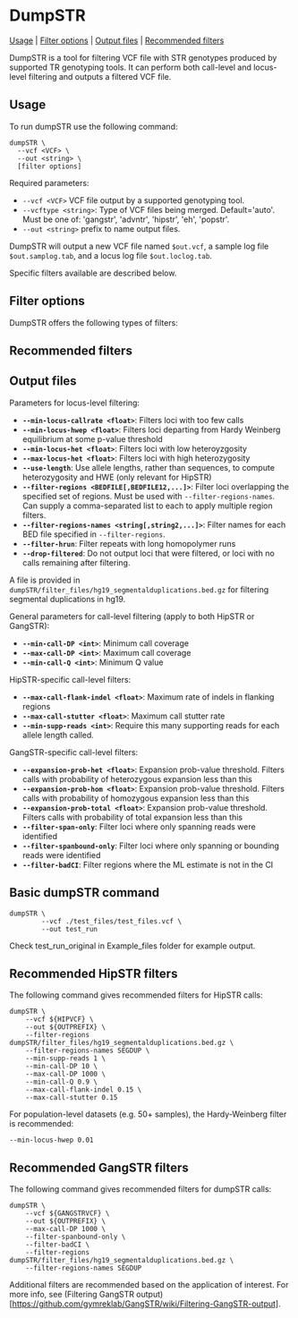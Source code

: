 # DumpSTR

[Usage](#usage) | [Filter options](#filters) | [Output files](#outputs) | [Recommended filters](#recommended)

DumpSTR is a tool for filtering VCF file with STR genotypes produced by supported TR genotyping tools. It can perform both call-level and locus-level filtering and outputs a filtered VCF file.

<a name="usage"></a>
## Usage
To run dumpSTR use the following command:
```
dumpSTR \
  --vcf <VCF> \
  --out <string> \
  [filter options]
```

Required parameters:
* `--vcf <VCF>` VCF file output by a supported genotyping tool.
* `--vcftype <string>`: Type of VCF files being merged. Default='auto'. Must be one of: 'gangstr', 'advntr', 'hipstr', 'eh', 'popstr'.
* `--out <string>` prefix to name output files.

DumpSTR will output a new VCF file named `$out.vcf`, a sample log file `$out.samplog.tab`, and a locus log file `$out.loclog.tab`.

Specific filters available are described below.

<a name="filters"></a>
## Filter options

DumpSTR offers the following types of filters:

<a name="recommended"></a>
## Recommended filters

<a name="outputs"></a>
## Output files


Parameters for locus-level filtering:
* **`--min-locus-callrate <float>`**: Filters loci with too few calls
* **`--min-locus-hwep <float>`**: Filters loci departing from Hardy Weinberg equilibrium at some p-value threshold
* **`--min-locus-het <float>`**: Filters loci with low heteroyzgosity
* **`--max-locus-het <float>`**: Filters loci with high heterozygosity
* **`--use-length`**: Use allele lengths, rather than sequences, to compute heterozygosity and HWE (only relevant for HipSTR)
* **`--filter-regions <BEDFILE[,BEDFILE12,...]>`**: Filter loci overlapping the specified set of regions. Must be used with `--filter-regions-names`. Can supply a comma-separated list to each to apply multiple region filters.
* **`--filter-regions-names <string[,string2,...]>`**: Filter names for each BED file specified in `--filter-regions`.
* **`--filter-hrun`**: Filter repeats with long homopolymer runs
* **`--drop-filtered`**: Do not output loci that were filtered, or loci with no calls remaining after filtering.

A file is provided in `dumpSTR/filter_files/hg19_segmentalduplications.bed.gz` for filtering segmental duplications in hg19.

General parameters for call-level filtering (apply to both HipSTR or GangSTR):
* **`--min-call-DP <int>`**: Minimum call coverage
* **`--max-call-DP <int>`**: Maximum call coverage
* **`--min-call-Q <int>`**: Minimum Q value

HipSTR-specific call-level filters:
* **`--max-call-flank-indel <float>`**: Maximum rate of indels in flanking regions
* **`--max-call-stutter <float>`**: Maximum call stutter rate
* **`--min-supp-reads <int>`**: Require this many supporting reads for each allele length called.

GangSTR-specific call-level filters:
* **`--expansion-prob-het <float>`**: Expansion prob-value threshold. Filters calls with probability of heterozygous expansion less than this
* **`--expansion-prob-hom <float>`**: Expansion prob-value threshold. Filters calls with probability of homozygous expansion less than this
* **`--expansion-prob-total <float>`**: Expansion prob-value threshold. Filters calls with probability of total expansion less than this
* **`--filter-span-only`**: Filter loci where only spanning reads were identified
* **`--filter-spanbound-only`**: Filter loci where only spanning or bounding reads were identified
* **`--filter-badCI`**: Filter regions where the ML estimate is not in the CI

## Basic dumpSTR command 

```
dumpSTR \
        --vcf ./test_files/test_files.vcf \
        --out test_run
```

Check test_run_original in Example_files folder for example output. 

<a name="hipstr"></a>
## Recommended HipSTR filters

The following command gives recommended filters for HipSTR calls:

```
dumpSTR \
    --vcf ${HIPVCF} \
    --out ${OUTPREFIX} \
    --filter-regions dumpSTR/filter_files/hg19_segmentalduplications.bed.gz \
    --filter-regions-names SEGDUP \
    --min-supp-reads 1 \
    --min-call-DP 10 \
    --max-call-DP 1000 \
    --min-call-Q 0.9 \
    --max-call-flank-indel 0.15 \
    --max-call-stutter 0.15
```

For population-level datasets (e.g. 50+ samples), the Hardy-Weinberg filter is recommended:
```
--min-locus-hwep 0.01
```

<a name="gangstr"></a>
## Recommended GangSTR filters

The following command gives recommended filters for dumpSTR calls:

```
dumpSTR \
    --vcf ${GANGSTRVCF} \
    --out ${OUTPREFIX} \
    --max-call-DP 1000 \
    --filter-spanbound-only \
    --filter-badCI \
    --filter-regions dumpSTR/filter_files/hg19_segmentalduplications.bed.gz \
    --filter-regions-names SEGDUP
```

Additional filters are recommended based on the application of interest. For more info, see (Filtering GangSTR output)[https://github.com/gymreklab/GangSTR/wiki/Filtering-GangSTR-output].
